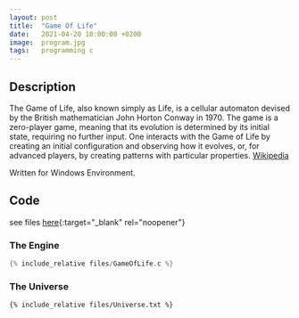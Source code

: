 ```yaml
---
layout: post
title:  "Game Of Life"
date:   2021-04-20 10:00:00 +0200
image:  program.jpg
tags:   programming c
---
```

## Description ##
The Game of Life, also known simply as Life, is a cellular automaton devised by the British mathematician John Horton Conway in 1970. The game is a zero-player game, meaning that its evolution is determined by its initial state, requiring no further input. One interacts with the Game of Life by creating an initial configuration and observing how it evolves, or, for advanced players, by creating patterns with particular properties.
[Wikipedia](https://en.wikipedia.org/wiki/Conway%27s_Game_of_Life)

Written for Windows Environment.

## Code ##
see files [here](https://github.com/PaulFinch/paulfinch.github.io/tree/main/_posts/Resources/C/Game_Of_Life/files){:target="_blank" rel="noopener"}

### The Engine
```C
{% include_relative files/GameOfLife.c %}
```

### The Universe
```
{% include_relative files/Universe.txt %}
```